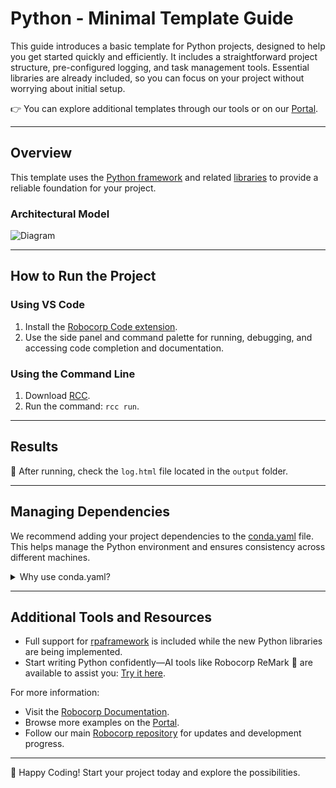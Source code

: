 # Python - Minimal Template Guide

This guide introduces a basic template for Python projects, designed to help you get started quickly and efficiently. It includes a straightforward project structure, pre-configured logging, and task management tools. Essential libraries are already included, so you can focus on your project without worrying about initial setup.

👉 You can explore additional templates through our tools or on our [Portal](https://robocorp.com/portal/tag/template).

---

## Overview
This template uses the [Python framework](https://github.com/robocorp/robocorp) and related [libraries](https://github.com/robocorp/robocorp/blob/master/docs/README.md#python-libraries) to provide a reliable foundation for your project.

### Architectural Model
![Diagram](https://github.com/user-attachments/assets/ec14a54c-ef61-4727-9ea6-04136cd1884c)

---

## How to Run the Project

### Using VS Code
1. Install the [Robocorp Code extension](https://robocorp.com/docs/developer-tools/visual-studio-code/extension-features).
2. Use the side panel and command palette for running, debugging, and accessing code completion and documentation.

### Using the Command Line
1. Download [RCC](https://github.com/robocorp/rcc?tab=readme-ov-file#getting-started).
2. Run the command: `rcc run`.

---

## Results

🚀 After running, check the `log.html` file located in the `output` folder.

---

## Managing Dependencies

We recommend adding your project dependencies to the [conda.yaml](conda.yaml) file. This helps manage the Python environment and ensures consistency across different machines.

<details>
  <summary>Why use conda.yaml?</summary>

Think of `conda.yaml` as an improved version of `requirements.txt`. It manages not only your Python packages but also the entire Python environment. Here’s why it’s better:

- Ensures your project runs seamlessly on other machines.
- Avoids issues with Python installations across devices.
- Lets you specify the exact Python and pip versions, preventing dependency conflicts.
- Removes the need for additional tools like `venv` or `pyenv`.
- Provides access to [conda-forge](https://prefix.dev/channels/conda-forge), simplifying dependency management.

> Learn more with [these resources](https://github.com/robocorp/rcc/blob/master/docs/recipes.md#what-is-in-condayaml).

</details>

---

## Additional Tools and Resources

- Full support for [rpaframework](https://robocorp.com/docs/python/rpa-framework) is included while the new Python libraries are being implemented.
- Start writing Python confidently—AI tools like Robocorp ReMark 💬 are available to assist you: [Try it here](https://chat.robocorp.com).

For more information:
- Visit the [Robocorp Documentation](https://robocorp.com/docs).
- Browse more examples on the [Portal](https://robocorp.com/portal).
- Follow our main [Robocorp repository](https://github.com/robocorp/robocorp) for updates and development progress.

---

🚀 Happy Coding! Start your project today and explore the possibilities.
